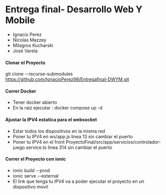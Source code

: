 # Entrega final- Desarrollo Web Y Mobile

* Ignacio Perez
* Nicolas Mazzey
* Milagros Kucharski
* José Varela


#### Clonar el Proyecto
git clone --recurse-submodules https://github.com/IgnacioPerez98/Entregafinal-DWYM.git


#### Correr Docker 
* Tener docker abierto
* En la raiz ejecutar : docker compose up -d

#### Ajustar la IPV4 estatica para el websocket
* Estar todos los dispositivos en la misma red
* Poner tu IPV4 en ws/app.js linea 13  sin cambiar el puerto
* Poner tu IPV4 en el front ProyectoFinal/src/app/servicios/controlador-juego.service.ts linea 314 sin cambiar el puerto 

#### Correr el Proyecto con ionic
* ionic build --prod
* ionic serve --external
* El link que tenga tu IPV4 va a poder ejecutar el proyecto en un dispositivo movil

